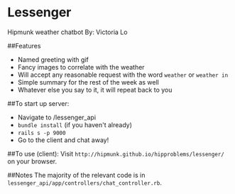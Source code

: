# Lessenger
Hipmunk weather chatbot
By: Victoria Lo

##Features
* Named greeting with gif
* Fancy images to correlate with the weather
* Will accept any reasonable request with the word `weather` or `weather in`
* Simple summary for the rest of the week as well
* Whatever else you say to it, it will repeat back to you

##To start up server:
* Navigate to /lessenger_api
* `bundle install` (if you haven't already)
* `rails s -p 9000`
* Go to the client and chat away!

##To use (client):
Visit `http://hipmunk.github.io/hipproblems/lessenger/` on your browser.

##Notes
The majority of the relevant code is in `lessenger_api/app/controllers/chat_controller.rb`.